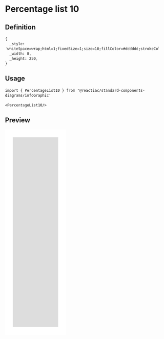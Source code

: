 # Percentage list 10

## Definition

```
{
  _style: 'whiteSpace=wrap;html=1;fixedSize=1;size=10;fillColor=#dddddd;strokeColor=none;rounded=0;',
  _width: 0,
  _height: 250,
}
```

## Usage

```
import { PercentageList10 } from '@reactiac/standard-components-diagrams/infoGraphic'

<PercentageList10/>
```

## Preview

<img src="./percentage-list-10.png" width="200"/>
